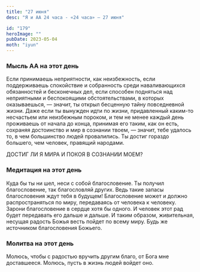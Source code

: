 ```yaml
---
title: "27 июня"
desc: "Я и АА 24 часа - «24 часа» — 27 июня"

id: "179"
heroImage: ""
pubDate: 2023-05-04
moth: "iyun"
---
```


### Мысль АА на этот день

Если принимаешь неприятности, как неизбежность, если поддерживаешь спокойствие
и собранность среди наваливающихся обязанностей и бесконечных дел, если
способен подняться над неприятными и беспокоящими обстоятельствами, в которых
оказываешься, — значит, ты открыл бесценную тайну повседневной жизни. Даже
если ты вынужден идти по жизни, придавленный каким-то несчастьем или
неизбежным пороком, и тем не менее каждый день проживаешь от начала до конца,
принимая его таким, как он есть, сохраняя достоинство и мир в сознании твоем,
— значит, тебе удалось то, в чем большинство людей провалились. Ты достиг
гораздо большего, чем человек, правящий народами.

ДОСТИГ ЛИ Я МИРА И ПОКОЯ В СОЗНАНИИ МОЕМ?

### Медитация на этот день

Куда бы ты ни шел, неси с собой благословение. Ты получил благословение, так
благословляй других. Ведь такие запасы благословения ждут тебя в будущем!
Благословение может и должно распространяться по мирy, передаваясь от человека
к человеку. Зарони благословение в сердце хотя бы одного. И человек этот рад
будет передавать его дальше и дальше. И таким образом, живительная, несущая
радость Божья весть пойдет по всему миру. Будь же источником благословения
Божьего.

### Молитва на этот день

Молюсь, чтобы с радостью вручить другим благо, от Бога мне доставшееся.
Молюсь, пусть в жизнь людей войдет оно.
